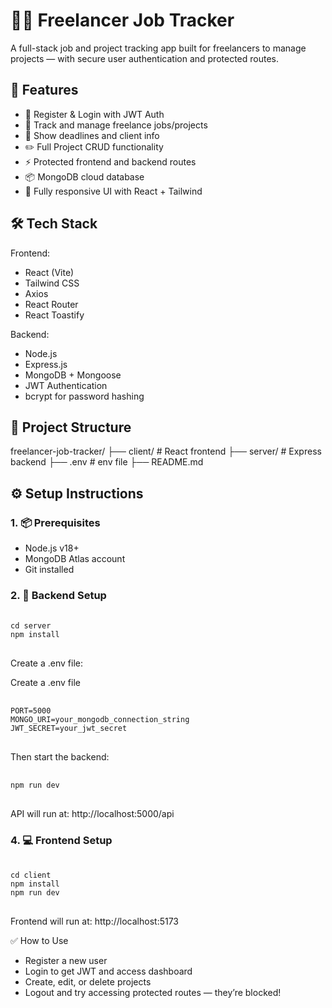 # 🧑‍💻 Freelancer Job Tracker

A full-stack job and project tracking app built for freelancers to manage projects — with secure user authentication and protected routes.

## 🚀 Features

- 🔐 Register & Login with JWT Auth
- 🧾 Track and manage freelance jobs/projects
- 📅 Show deadlines and client info
- ✏️ Full Project CRUD functionality
- ⚡ Protected frontend and backend routes
- 📦 MongoDB cloud database
- 📱 Fully responsive UI with React + Tailwind

## 🛠️ Tech Stack

Frontend:
- React (Vite)
- Tailwind CSS
- Axios
- React Router
- React Toastify

Backend:
- Node.js
- Express.js
- MongoDB + Mongoose
- JWT Authentication
- bcrypt for password hashing

## 📁 Project Structure

freelancer-job-tracker/
├── client/ # React frontend
├── server/ # Express backend
├── .env # env file
├── README.md


## ⚙️ Setup Instructions

### 1. 📦 Prerequisites

- Node.js v18+
- MongoDB Atlas account
- Git installed


### 2. 🔧 Backend Setup

<pre> <code>
cd server
npm install
</code> </pre>
Create a .env file:

Create a .env file
<pre> <code>
PORT=5000
MONGO_URI=your_mongodb_connection_string
JWT_SECRET=your_jwt_secret
</code> </pre>

Then start the backend:

<pre> <code>
npm run dev
</code> </pre>
API will run at: http://localhost:5000/api

### 4. 💻 Frontend Setup

<pre> <code>
cd client 
npm install 
npm run dev
</code> </pre>
Frontend will run at: http://localhost:5173

✅ How to Use
- Register a new user
- Login to get JWT and access dashboard
- Create, edit, or delete projects
- Logout and try accessing protected routes — they’re blocked!
